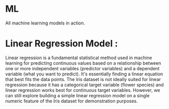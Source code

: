 # ML
All machine learning models in action.

# Linear Regression Model : 
Linear regression is a fundamental statistical method used in machine learning for predicting continuous values based on a relationship between one or more independent variables (predictor variables) and a dependent variable (what you want to predict). It's essentially finding a linear equation that best fits the data points.
The Iris dataset is not ideally suited for linear regression because it has a categorical target variable (flower species) and linear regression works best for continuous target variables. However, we can still explore building a simple linear regression model on a single numeric feature of the Iris dataset for demonstration purposes.
